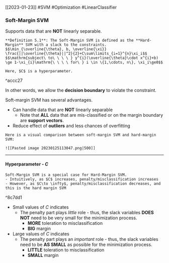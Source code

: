 [[2023-01-23]] #SVM #Optimization #LinearClassifier 

### Soft-Margin SVM
Supports data that are **NOT** linearly separable.

```ad-important
**Definition 5.1**: The Soft-Margin SVM is defined as the **Hard-Margin** SVM with a slack to the constraints.
$$\min_{\overline{\theta}, b, \overline{\xi}} \frac{||\overline{\theta}||^2}{2}+C\sum\limits_{i=1}^{n}\xi_i$$
$$\mathrm{subject\ to\ \ \ \ } y^{i}(\overline{\theta}\cdot x^{i}+b) \ge 1-\xi_{i}\mathrm{\ \ \ \ for\ } i \in \{1,\cdots, n\}, \xi_i\ge0$$

Here, $C$ is a hyperparameter.
```

^accc27

In other words, we allow the **decision boundary** to violate the constraint.

Soft-margin SVM has several advantages.
- Can handle data that are **NOT** linearly separable
	- Note that **ALL** data that are mis-classified or on the margin boundary are **support vectors**.
- Reduce effect of **outliers** and less chances of overfitting

```ad-note
Here is a visual comparison between soft-margin SVM and hard-margin SVM:

![[Pasted image 20230125113047.png|500]]
```

---

#### Hyperparameter - $C$

```ad-note
Soft-Margin SVM is a special case for Hard-Margin SVM.
- Intuitively, as $C$ increases, penalty/misclassification increases
- However, as $C\to \infty$, penalty/misclassification decreases, and this is the hard margin SVM
```

^8c7dd1

- Small values of $C$ indicates
	- The penalty part plays *little* role - thus, the slack variables **DOES NOT** need to be very small for the minimization process.
		- **MORE** toleration to misclassification
		- **BIG** margin
- Large values of $C$ indicates
	- The penalty part plays an *important* role - thus, the slack variables need to be **AS SMALL** as possible for the minimization process.
		- **LITTLE** toleration to misclassification
		- **SMALL** margin